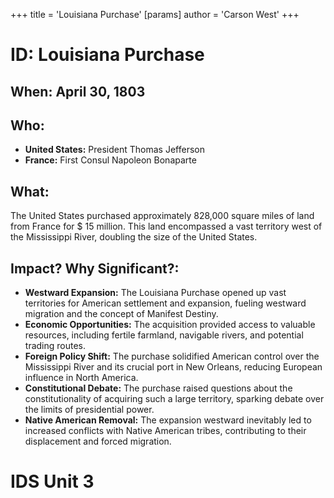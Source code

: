 +++
 title = 'Louisiana Purchase'
[params]
	author = 'Carson West'
+++
# ID: Louisiana Purchase 
## When: April 30, 1803

## Who: 
* **United States:** President Thomas Jefferson
* **France:** First Consul Napoleon Bonaparte

## What: 
The United States purchased approximately 828,000 square miles of land from France for  $ 15 million. This land encompassed a vast territory west of the Mississippi River, doubling the size of the United States. 

## Impact? Why Significant?:
* **Westward Expansion:** The Louisiana Purchase opened up vast territories for American settlement and expansion, fueling westward migration and the concept of Manifest Destiny.
* **Economic Opportunities:** The acquisition provided access to valuable resources, including fertile farmland, navigable rivers, and potential trading routes.
* **Foreign Policy Shift:** The purchase solidified American control over the Mississippi River and its crucial port in New Orleans, reducing European influence in North America.
* **Constitutional Debate:** The purchase raised questions about the constitutionality of acquiring such a large territory, sparking debate over the limits of presidential power.
* **Native American Removal:** The expansion westward inevitably led to increased conflicts with Native American tribes, contributing to their displacement and forced migration. 

# IDS Unit 3